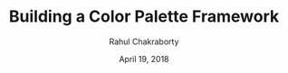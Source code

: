 ---
date: April 19, 2018
title: Building a Color Palette Framework
author: Rahul Chakraborty
link: https://uxcellence.com/2017/design-systems-style-guides-pattern-libraries
description: In this article, we will discuss techniques to define a set of rules to generate color variations, that can scale to a larger spectrum of usage and also could be applied across any brand palette.
tags:
- process

# ================================
# ARTICLE TAGS AVAILABLE
# ================================
# - animation
# - code
# - contribution
# - design-tokens
# - figma
# - leadership
# - patterns
# - process
# - sketch
# ================================
---